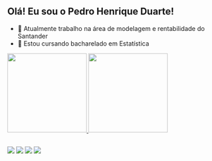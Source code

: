## Olá! Eu sou o Pedro Henrique Duarte!
- 🔭 Atualmente trabalho na área de modelagem e rentabilidade do Santander
- 🌱 Estou cursando bacharelado em Estatística
<div>
  <a href="https://github.com/pedrimbal">
    <img height="180" src="https://github-readme-stats.vercel.app/api?username=pedrimbal&show_icons=true&theme=merko" />
    <img height="180" src="https://github-readme-stats.vercel.app/api/top-langs/?username=pedrimbal&hide_progress=false" />
  </a>
</div>

##

<div>
  <a href="https://www.instagram.com/pedro_hduarte" target="_blank"><img src="https://img.shields.io/badge/Instagram-E4405F?style=for-the-badge&logo=instagram&logoColor=white" target="_blank" /></a>
  <a href="https://mail.google.com/mail/?view=cm&to=peduh1@gmail.com" target="_blank"><img src="https://img.shields.io/badge/Gmail-D14836?style=for-the-badge&logo=gmail&logoColor=white" target="_blank" /></a>
  <a href="https://www.linkedin.com/in/pedro-henrique-duarte-7a4b4026b" target="_blank"><img src="https://img.shields.io/badge/LinkedIn-0077B5?style=for-the-badge&logo=linkedin&logoColor=white" target="_blank" /></a>
  <a href="https://wa.me/5517992618153" target="_blank"><img src="https://img.shields.io/badge/WhatsApp-25D366?style=for-the-badge&logo=whatsapp&logoColor=white" target="_blank" /></a>

</div>
